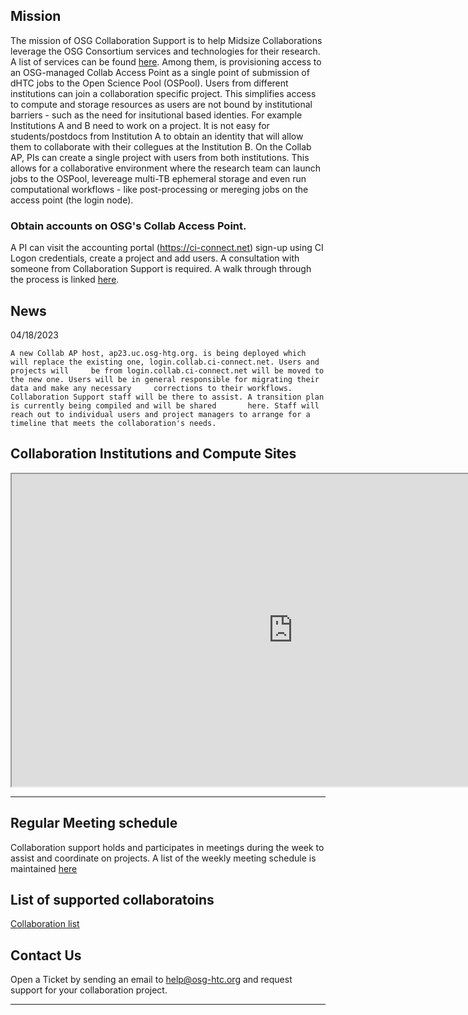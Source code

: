 ## Mission

The mission of OSG Collaboration Support is to help Midsize Collaborations leverage the OSG Consortium services and technologies for their research.
A list of services can be found [here](misc/services.md). Among them, is provisioning access to an OSG-managed Collab Access Point as a single point of submission of dHTC jobs to the Open Science Pool (OSPool). Users from different institutions can join a collaboration specific project. This simplifies access to compute and storage resources as users are not bound by institutional barriers - such as the need for insitutional based identies. For example Institutions A and B need to work on a project. It is not easy for students/postdocs from Institution A to obtain an identity that will allow them to collaborate with their collegues at the Institution B. On the Collab AP, PIs can create a single project with users from both institutions. This allows for a collaborative environment where the research team can launch jobs to the OSPool, levereage multi-TB ephemeral storage and even run computational workflows - like post-processing or mereging jobs on the access point (the login node). 

### Obtain accounts on OSG's Collab Access Point.

A PI can visit the accounting portal (https://ci-connect.net) sign-up using CI Logon credentials, create a project and add users. A consultation with someone from Collaboration Support is required. A walk through through the process is linked [here](misc/onboard.md). 

## News

04/18/2023 

    A new Collab AP host, ap23.uc.osg-htg.org. is being deployed which will replace the existing one, login.collab.ci-connect.net. Users and projects will     be from login.collab.ci-connect.net will be moved to the new one. Users will be in general responsible for migrating their data and make any necessary     corrections to their workflows. Collaboration Support staff will be there to assist. A transition plan is currently being compiled and will be shared       here. Staff will reach out to individual users and project managers to arrange for a timeline that meets the collaboration's needs. 

## Collaboration Institutions and Compute Sites

<iframe src="https://osg-htc.org/organization/iframe.html" height="500" width="900" allow="fullscreen"></iframe>

***

## Regular Meeting schedule

Collaboration support holds and participates in meetings during the week to assist and coordinate on projects. A list of the weekly meeting schedule is maintained [here](misc/meeting-schedule.md)

## List of supported collaboratoins

[Collaboration list](projects/project-list.md)

## Contact Us

Open a Ticket by sending an email to [help@osg-htc.org](mailto:help@osg-htc.org) and request support for your collaboration project.

***



